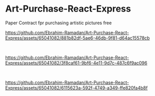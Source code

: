 # Art-Purchase-React-Express
Paper Contract fpr purchasing artistic pictures free



https://github.com/Ebrahim-Ramadan/Art-Purchase-React-Express/assets/65041082/881b82df-5ae6-46db-9f81-d64ac15578cb

<br>


https://github.com/Ebrahim-Ramadan/Art-Purchase-React-Express/assets/65041082/3f8caf61-9bf6-4e11-9d7c-487c6f9ac096

<br>


https://github.com/Ebrahim-Ramadan/Art-Purchase-React-Express/assets/65041082/6115623a-592f-4749-a349-ffe820fa4b8f

